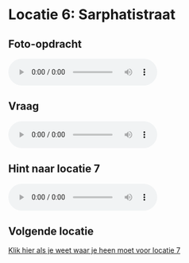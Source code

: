 # Locatie 6: Sarphatistraat

## Foto-opdracht
<audio controls>
  <source src="https://raw.githubusercontent.com/robogast/blasius-speurtocht/master/mp3/stap6-foto.mp3" type="audio/mpeg">
</audio>

## Vraag
<audio controls>
  <source src="https://raw.githubusercontent.com/robogast/blasius-speurtocht/master/mp3/stap6-vraag.mp3" type="audio/mpeg">
</audio>

## Hint naar locatie 7
<audio controls>
  <source src="https://raw.githubusercontent.com/robogast/blasius-speurtocht/master/mp3/stap7-hint.mp3" type="audio/mpeg">
</audio>

## Volgende locatie
[Klik hier als je weet waar je heen moet voor locatie 7](locatie-7)

